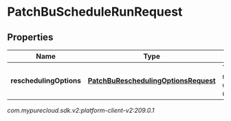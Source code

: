 # PatchBuScheduleRunRequest


## Properties

| Name | Type | Description | Notes |
| ------------ | ------------- | ------------- | ------------- |
| **reschedulingOptions** | [**PatchBuReschedulingOptionsRequest**](PatchBuReschedulingOptionsRequest) | The rescheduling options to update |  [optional] |




_com.mypurecloud.sdk.v2:platform-client-v2:209.0.1_
